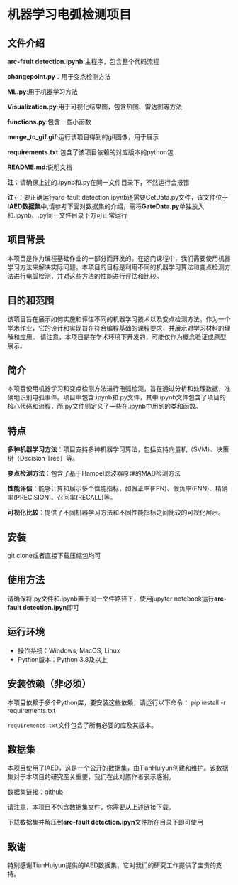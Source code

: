 # 机器学习电弧检测项目
## 文件介绍
**arc-fault detection.ipynb**:主程序，包含整个代码流程

**changepoint.py**：用于变点检测方法

**ML.py**:用于机器学习方法

**Visualization.py**:用于可视化结果图，包含热图、雷达图等方法

**functions.py**:包含一些小函数

**merge_to_gif.gif**:运行该项目得到的gif图像，用于展示

**requirements.txt**:包含了该项目依赖的对应版本的python包

**README.md**:说明文档

**注**：请确保上述的.ipynb和.py在同一文件目录下，不然运行会报错

**注+**：要正确运行arc-fault detection.ipynb还需要GetData.py文件，该文件位于**IAED数据集**中,请参考下面对数据集的介绍，需将**GateData.py**单独放入和.ipynb、.py同一文件目录下方可正常运行

## 项目背景

本项目是作为编程基础作业的一部分而开发的。在这门课程中，我们需要使用机器学习方法来解决实际问题。本项目的目标是利用不同的机器学习算法和变点检测方法进行电弧检测，并对这些方法的性能进行评估和比较。

## 目的和范围

该项目旨在展示如何实施和评估不同的机器学习技术以及变点检测方法。作为一个学术作业，它的设计和实现旨在符合编程基础的课程要求，并展示对学习材料的理解和应用。
请注意，本项目是在学术环境下开发的，可能仅作为概念验证或原型展示。

## 简介
本项目使用机器学习和变点检测方法进行电弧检测，旨在通过分析和处理数据，准确地识别电弧事件。项目中包含.ipynb和.py文件，其中.ipynb文件包含了项目的核心代码和流程，而.py文件则定义了一些在.ipynb中用到的类和函数。

## 特点
**多种机器学习方法**：项目支持多种机器学习算法，包括支持向量机（SVM）、决策树（Decision Tree）等。

**变点检测方法**：包含了基于Hampel滤波器原理的MAD检测方法

**性能评估**：能够计算和展示多个性能指标，如假正率(FPN)、假负率(FNN)、精确率(PRECISION)、召回率(RECALL)等。

**可视化比较**：提供了不同机器学习方法和不同性能指标之间比较的可视化展示。

## 安装
git clone或者直接下载压缩包均可

## 使用方法
请确保将.py文件和.ipynb置于同一文件路径下，使用jupyter notebook运行**arc-fault detection.ipyn**即可

## 运行环境

- 操作系统：Windows, MacOS, Linux
- Python版本：Python 3.8及以上

## 安装依赖（非必须）

本项目依赖于多个Python库，要安装这些依赖，请运行以下命令：
pip install -r requirements.txt

`requirements.txt`文件包含了所有必要的库及其版本。


## 数据集

本项目使用了IAED，这是一个公开的数据集，由TianHuiyun创建和维护。该数据集对于本项目的研究至关重要，我们在此对原作者表示感谢。

数据集链接：[github](https://github.com/inteverdata/IAED)

请注意，本项目不包含数据集文件，你需要从上述链接下载。

下载数据集并解压到**arc-fault detection.ipyn**文件所在目录下即可使用

## 致谢

特别感谢TianHuiyun提供的IAED数据集，它对我们的研究工作提供了宝贵的支持。

